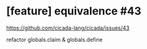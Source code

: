 # [feature] equivalence #43

https://github.com/cicada-lang/cicada/issues/43

refactor globals.claim & globals.define
